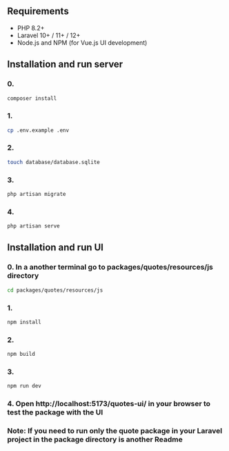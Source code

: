 
## Requirements

- PHP 8.2+
- Laravel 10+ / 11+ / 12+
- Node.js and NPM (for Vue.js UI development)

## Installation and run server
 
### 0.

```bash
composer install
```

### 1.

```bash
cp .env.example .env
```

### 2. 

```bash
touch database/database.sqlite
```

### 3.

```bash
php artisan migrate
```

### 4. 

```bash
php artisan serve
```

## Installation and run UI

 
### 0. In a another terminal go to packages/quotes/resources/js directory

```bash
cd packages/quotes/resources/js
```

### 1.

```bash
npm install
```

### 2. 

```bash
npm build
```

### 3.

```bash
npm run dev
```

### 4. Open http://localhost:5173/quotes-ui/ in your browser to test the package with the UI


### Note: If you need to run only the quote package in your Laravel project in the package directory is another Readme